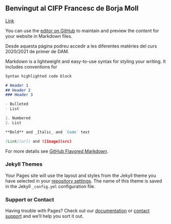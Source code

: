## Benvingut al CIFP Francesc de Borja Moll 
[Link](Programació.md)

You can use the [editor on GitHub](https://github.com/jaumetomas/GITPractica1/edit/gh-pages/index.md) to maintain and preview the content for your website in Markdown files.

Desde aquesta pàgina podreu accedir a les diferentes matèries del curs 2020/2021 de primer de DAM.

Markdown is a lightweight and easy-to-use syntax for styling your writing. It includes conventions for

```markdown
Syntax highlighted code block

# Header 1
## Header 2
### Header 3

- Bulleted
- List

1. Numbered
2. List

**Bold** and _Italic_ and `Code` text

[Link](url) and ![Image](src)
```

For more details see [GitHub Flavored Markdown](https://guides.github.com/features/mastering-markdown/).

### Jekyll Themes

Your Pages site will use the layout and styles from the Jekyll theme you have selected in your [repository settings](https://github.com/jaumetomas/GITPractica1/settings). The name of this theme is saved in the Jekyll `_config.yml` configuration file.

### Support or Contact

Having trouble with Pages? Check out our [documentation](https://docs.github.com/categories/github-pages-basics/) or [contact support](https://github.com/contact) and we’ll help you sort it out.
